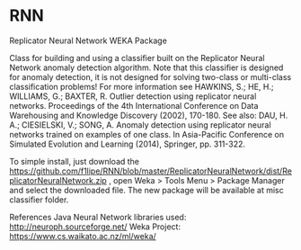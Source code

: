 # RNN
Replicator Neural Network WEKA Package

Class for building and using a classifier built on the Replicator Neural Network anomaly detection algorithm. Note that this classifier is designed for anomaly detection, it is not designed for solving two-class or multi-class classification problems! For more information see HAWKINS, S.; HE, H.; WILLIAMS, G.; BAXTER, R. Outlier detection using replicator neural networks. Proceedings of the 4th International Conference on Data Warehousing and Knowledge Discovery (2002), 170-180. See also: DAU, H. A.; CIESIELSKI, V.; SONG, A. Anomaly detection using replicator neural networks trained on examples of one class. In Asia-Pacific Conference on Simulated Evolution and Learning (2014), Springer, pp. 311-322.

To simple install, just download the https://github.com/f1lipe/RNN/blob/master/ReplicatorNeuralNetwork/dist/ReplicatorNeuralNetwork.zip , open Weka > Tools Menu > Package Manager and select the downloaded file. The new package will be available at misc classifier folder.

References
Java Neural Network libraries used: http://neuroph.sourceforge.net/
Weka Project: https://www.cs.waikato.ac.nz/ml/weka/
